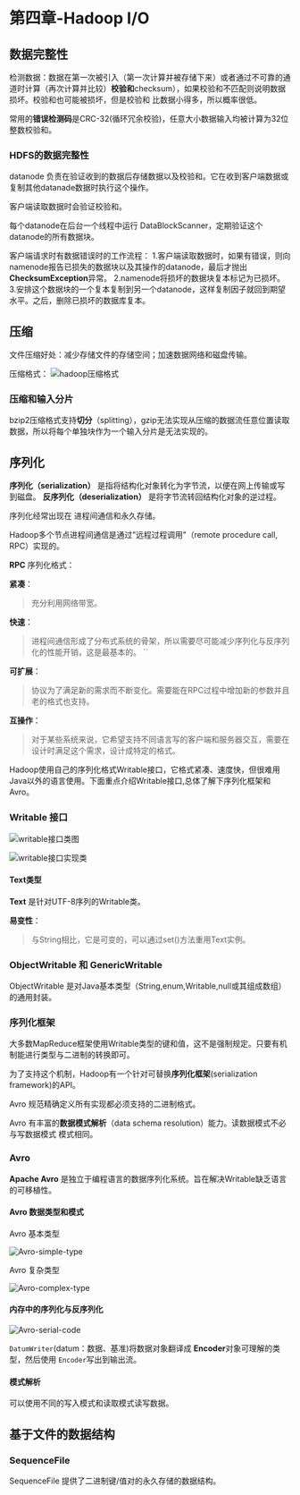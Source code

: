 # 第四章-Hadoop I/O

## 数据完整性

检测数据：数据在第一次被引入（第一次计算并被存储下来）或者通过不可靠的通道时计算（再次计算并比较）**校验和**checksum），如果校验和不匹配则说明数据损坏。校验和也可能被损坏，但是校验和
比数据小得多，所以概率很低。

常用的**错误检测码**是CRC-32(循环冗余校验)，任意大小数据输入均被计算为32位整数校验和。

### HDFS的数据完整性

datanode 负责在验证收到的数据后存储数据以及校验和。它在收到客户端数据或复制其他datanade数据时执行这个操作。

客户端读取数据时会验证校验和。

每个datanode在后台一个线程中运行 DataBlockScanner，定期验证这个datanode的所有数据块。

客户端请求时有数据错误时的工作流程：
1.客户端读取数据时，如果有错误，则向namenode报告已损失的数据块以及其操作的datanode，最后才抛出 **ChecksumException**异常。
2.namenode将损坏的数据块复本标记为已损坏。
3.安排这个数据块的一个复本复制到另一个datanode，这样复制因子就回到期望水平。之后，删除已损坏的数据库复本。

## 压缩

文件压缩好处：减少存储文件的存储空间；加速数据网络和磁盘传输。

压缩格式：
![hadoop压缩格式](../../image/bigData/Hadoop权威指南/hadoop压缩格式.jpeg)

### 压缩和输入分片

bzip2压缩格式支持**切分**（splitting），gzip无法实现从压缩的数据流任意位置读取数据，所以将每个单独块作为一个输入分片是无法实现的。

## 序列化

**序列化（serialization）** 是指将结构化对象转化为字节流，以便在网上传输或写到磁盘。
**反序列化（deserialization）** 是将字节流转回结构化对象的逆过程。

序列化经常出现在 进程间通信和永久存储。

Hadoop多个节点进程间通信是通过"远程过程调用"（remote procedure call, RPC）实现的。

**RPC** 序列化格式：

**紧凑**：
> 充分利用网络带宽。  

**快速**：
>进程间通信形成了分布式系统的骨架，所以需要尽可能减少序列化与反序列化的性能开销，这是最基本的。  ``

**可扩展**：

>协议为了满足新的需求而不断变化。需要能在RPC过程中增加新的参数并且老的格式也支持。  

**互操作**：

>对于某些系统来说，它希望支持不同语言写的客户端和服务器交互，需要在设计时满足这个需求，设计成特定的格式。  

Hadoop使用自己的序列化格式Writable接口，它格式紧凑、速度快，但很难用Java以外的语言使用。下面重点介绍Writable接口,总体了解下序列化框架和Avro。

### Writable 接口

![writable接口类图](../../image/bigData/Hadoop权威指南/writable-class-arch.jpg)

![writable接口实现类](../../image/bigData/Hadoop权威指南/writable-impls.jpg)

#### Text类型

**Text** 是针对UTF-8序列的Writable类。

**易变性**：
>与String相比，它是可变的，可以通过set()方法重用Text实例。  

### ObjectWritable 和 GenericWritable

ObjectWritable 是对Java基本类型（String,enum,Writable,null或其组成数组）的通用封装。

### 序列化框架

大多数MapReduce框架使用Writable类型的键和值，这不是强制规定。只要有机制能进行类型与二进制的转换即可。

为了支持这个机制，Hadoop有一个针对可替换**序列化框架**(serialization framework)的API。

Avro 规范精确定义所有实现都必须支持的二进制格式。

Avro 有丰富的**数据模式解析**（data schema resolution）能力。读数据模式不必与写数据模式 模式相同。


### Avro

**Apache Avro** 是独立于编程语言的数据序列化系统。旨在解决Writable缺乏语言的可移植性。

#### Avro 数据类型和模式

Avro 基本类型

![Avro-simple-type](../../image/bigData/Hadoop权威指南/Avro-simple-type.jpg)

Avro 复杂类型

![Avro-complex-type](../../image/bigData/Hadoop权威指南/Avro-complex-type.jpg)

#### 内存中的序列化与反序列化

![Avro-serial-code](../../image/bigData/Hadoop权威指南/Avro-serial-code.jpg)

`DatumWriter`(datum：数据、基准)将数据对象翻译成 **Encoder**对象可理解的类型，然后使用 `Encoder`写出到输出流。

#### 模式解析

可以使用不同的写入模式和读取模式读写数据。

## 基于文件的数据结构

### SequenceFile

SequenceFile 提供了二进制键/值对的永久存储的数据结构。